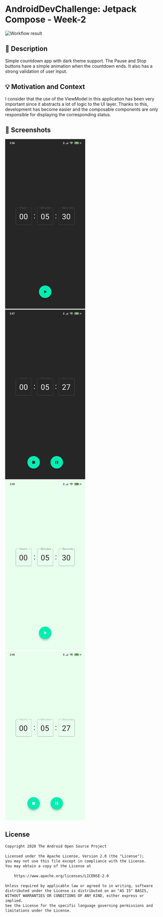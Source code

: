 # AndroidDevChallenge: Jetpack Compose - Week-2

<!--- Replace <OWNER> with your Github Username and <REPOSITORY> with the name of your repository. -->
<!--- You can find both of these in the url bar when you open your repository in github. -->
![Workflow result](https://github.com/DavidMendozaMartinez/AndroidDevChallenge-Jetpack-Compose-Week-2/workflows/Check/badge.svg)


## :scroll: Description
Simple countdown app with dark theme support. The Pause and Stop buttons have a simple animation when the countdown ends. It also has a strong validation of user input.


## :bulb: Motivation and Context
I consider that the use of the ViewModel in this application has been very important since it abstracts a lot of logic to the UI layer. Thanks to this, development has become easier and the composable components are only responsible for displaying the corresponding status.


## :camera_flash: Screenshots
<!-- You can add more screenshots here if you like -->
<img src="/results/screenshot_1.png" width="260">&emsp;<img src="/results/screenshot_2.png" width="260">
<img src="/results/screenshot_3.png" width="260">&emsp;<img src="/results/screenshot_4.png" width="260">

## License
```
Copyright 2020 The Android Open Source Project

Licensed under the Apache License, Version 2.0 (the "License");
you may not use this file except in compliance with the License.
You may obtain a copy of the License at

    https://www.apache.org/licenses/LICENSE-2.0

Unless required by applicable law or agreed to in writing, software
distributed under the License is distributed on an "AS IS" BASIS,
WITHOUT WARRANTIES OR CONDITIONS OF ANY KIND, either express or implied.
See the License for the specific language governing permissions and
limitations under the License.
```